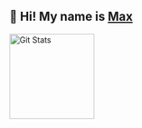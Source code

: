 ## 🦒 Hi! My name is [Max]([https://twitter.com/maxmatteo](https://twitter.com/MaxMatteo2))

<a href="https://github.com/mstaack"><img alt="Git Stats" src="https://github-readme-stats.vercel.app/api?username=mstaack&show_icons=true" align="center" height="150" /></a>

